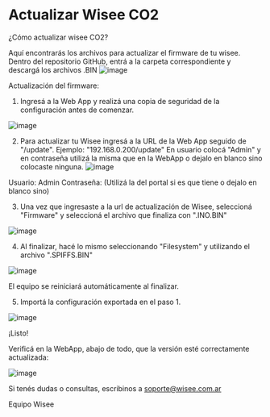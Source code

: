 # Actualizar Wisee CO2
¿Cómo actualizar wisee CO2?

Aquí encontrarás los archivos para actualizar el firmware de tu wisee. 
Dentro del repositorio GitHub, entrá a la carpeta correspondiente y descargá los archivos .BIN 
![image](https://user-images.githubusercontent.com/85465355/121946901-cb1e9900-cd2b-11eb-9339-e1ea4dc873bd.png)

Actualización del firmware:
1) Ingresá a la Web App y realizá una copia de seguridad de la configuración antes de comenzar.


![image](https://user-images.githubusercontent.com/85465355/120956323-acb40e80-c729-11eb-911f-410ad176eac1.png)


2) Para actualizar tu Wisee ingresá a la URL de la Web App seguido de "/update". Ejemplo: "192.168.0.200/update"
En usuario colocá "Admin" y en contraseña utilizá la misma que en la WebApp o dejalo en blanco sino colocaste ninguna.
![image](https://user-images.githubusercontent.com/85465355/121946994-ebe6ee80-cd2b-11eb-906e-d9a3bc80de79.png)

Usuario: Admin
Contraseña: (Utilizá la del portal si es que tiene o dejalo en blanco sino)

3) Una vez que ingresaste a la url de actualización de Wisee, seleccioná "Firmware" y seleccioná el archivo que finaliza con ".INO.BIN"

![image](https://user-images.githubusercontent.com/85465355/120956401-d5d49f00-c729-11eb-8ac1-6dc38bd6c43d.png)

4) Al finalizar, hacé lo mismo seleccionando "Filesystem" y utilizando el archivo ".SPIFFS.BIN"

![image](https://user-images.githubusercontent.com/85465355/120956551-29df8380-c72a-11eb-9eb1-dc45b2312c34.png)

El equipo se reiniciará automáticamente al finalizar.

5) Importá la configuración exportada en el paso 1.

![image](https://user-images.githubusercontent.com/85465355/120956610-4c719c80-c72a-11eb-83e8-a1e6dafb552e.png)


¡Listo!

Verificá en la WebApp, abajo de todo, que la versión esté correctamente actualizada:

![image](https://user-images.githubusercontent.com/85465355/120956795-bab65f00-c72a-11eb-8990-bdc30a9ad900.png)


Si tenés dudas o consultas, escribinos a soporte@wisee.com.ar

Equipo Wisee
